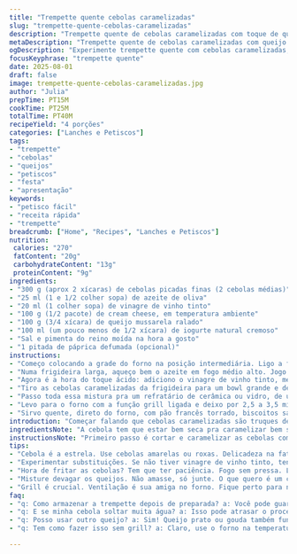 ```yaml
---
title: "Trempette quente cebolas caramelizadas"
slug: "trempette-quente-cebolas-caramelizadas"
description: "Trempette quente de cebolas caramelizadas com toque de queijo e toque ácido, para petiscar com pão crocante, biscoitos ou legumes. Usa cebolas douradas lentamente, vinagre diferente e queijos trocados para um sabor mais complexo e texturas que derretem na boca. Temperos simples, pouca complicação. Preparo meio improvisado, visão no que a panela diz, nem tanto no relógio."
metaDescription: "Trempette quente de cebolas caramelizadas com queijo e toque ácido para acompanhar pão crocante e legumes frescos. Uma delícia para seus petiscos."
ogDescription: "Experimente trempette quente com cebolas caramelizadas, um prato delicioso para petiscar com pães ou legumes. Sabor e textura que surpreendem."
focusKeyphrase: "trempette quente"
date: 2025-08-01
draft: false
image: trempette-quente-cebolas-caramelizadas.jpg
author: "Julia"
prepTime: PT15M
cookTime: PT25M
totalTime: PT40M
recipeYield: "4 porções"
categories: ["Lanches e Petiscos"]
tags:
- "trempette"
- "cebolas"
- "queijos"
- "petiscos"
- "festa"
- "apresentação"
keywords:
- "petisco fácil"
- "receita rápida"
- "trempette"
breadcrumb: ["Home", "Recipes", "Lanches e Petiscos"]
nutrition: 
 calories: "270"
 fatContent: "20g"
 carbohydrateContent: "13g"
 proteinContent: "9g"
ingredients:
- "300 g (aprox 2 xícaras) de cebolas picadas finas (2 cebolas médias)"
- "25 ml (1 e 1/2 colher sopa) de azeite de oliva"
- "20 ml (1 colher sopa) de vinagre de vinho tinto"
- "100 g (1/2 pacote) de cream cheese, em temperatura ambiente"
- "100 g (3/4 xícara) de queijo mussarela ralado"
- "100 ml (um pouco menos de 1/2 xícara) de iogurte natural cremoso"
- "Sal e pimenta do reino moída na hora a gosto"
- "1 pitada de páprica defumada (opcional)"
instructions:
- "Começo colocando a grade do forno na posição intermediária. Ligo a função grill e deixo esquentar, já avisando que não vai demorar muito pra dourar no final."
- "Numa frigideira larga, aqueço bem o azeite em fogo médio alto. Jogo as cebolas picadas e, quase não paro de mexer - tem que ficar atento para não queimar, mas também não quer água, estou buscando aquele douradinho bem intenso. Isso leva uns 12 a 18 minutos, depende da cebola - a minha tinha muito líquido e foi só quando vi que começou a grudaar um pouco na frigideira que baixei o fogo. O cheiro já ficou irresistível, aquele perfume adocicado que dá o sinal certo."
- "Agora é a hora do toque ácido: adiciono o vinagre de vinho tinto, mexo rápido por uns 40 segundos – é pra ajudar a soltar aqueles caramelizados grudados sem cozinhar demais. Quem não curte muito ácido pode usar só metade. Páprica defumada entra aqui se quiser elevar a versão clássica – combina bem com a doçura da cebola."
- "Tiro as cebolas caramelizadas da frigideira para um bowl grande e deixo esfriar por uns 5 minutos. Misturo delicadamente o cream cheese, a mussarela ralada (reservo um pouco para o topo), e o iogurte natural no lugar da creme azedo pra dar um contraste mais leve e ácido – eu já testei com creme azedo mas cansa um pouco o paladar. Sal e pimenta precisaram de jeitinho porque o queijo mussarela é mais suave e o iogurte mais ácido que o creme azedo clássico."
- "Passo toda essa mistura pra um refratário de cerâmica ou vidro, de uns 500 ml de capacidade. Espalho a mussarela reservada por cima pra formar uma camada que vai dourar legal no grill. Aqui, se quiser preparar com antecedência, tampa com filme plástico e guarda na geladeira – já testei levar até 12 horas assim sem perder textura nem sabor."
- "Levo para o forno com a função grill ligada e deixo por 2,5 a 3,5 minutos – o ponto é a mussarela borbulhando e com manchas douradas pela superfície. Olho atentamente para não queimar, se começar a subir muito rápido, desligo o grill e deixo descansar 1 minuto no forno só com luz acesa para completar a temperatura."
- "Sirvo quente, direto do forno, com pão francês torrado, biscoitos salgado tipo cream cracker ou legumes como cenoura e pepino fatiados. Cuidado para não queimar a boca nos primeiros minutos, o queijo fica molhadinho e a doçura das cebolas vai equilibrar a acidez do iogurte no paladar. Aproveite o barulhinho de queijo derretendo e o aroma que preenche a cozinha."
introduction: "Começar falando que cebolas caramelizadas são truques de cozinha que levam tempo, mas valem cada minuto. Tem aquele som de frigideira quase grudando, o cheiro doce dominando a casa, e a paciência que se prova no prato. Trocar ingredientes, mudar texturas - é método que aprendi testando de tudo, e quando achei esse equilíbrio do vinagre de vinho tinto com iogurte natural e mussarela, não parei mais. O queijo denso, o toque ácido e a doçura da cebola conversando, com uma camada crocante que sai direto do forno, crostinha que fala comigo. Serve rápido, chama os amigos, ou momento sozinho, bola pra frente."
ingredientsNote: "A cebola tem que estar bem seca pra caramelizar bem sem soltar muita água. Se usar cebola congelada, pode frustrar, porque a água no meio vai atrasar e atrapalhar a caramelização. Azeite básico é suficiente, mas se quiser, um pouco de manteiga ou óleo de coco muda o sabor completamente. Vinagre de vinho tinto já é um clássico menos doce e mais versátil. Cream cheese é chave para a cremosidade, mas pode experimentar um requeijão cremoso como alternativa brasileira. Mussarela porque derrete fácil, mas queijo prato ralado ou até gouda funcionam bem. Creme azedo substitui iogurte se encontrar. Sal e pimenta vão com moderação, o queijo já traz sal, então cuidado com exagero. Páprica entra se quiser dar uma profundidade defumada, que casa bem. Ingredientes frescos garantem que vá muito além do básico."
instructionsNote: "Primeiro passo é cortar e caramelizar as cebolas com paciência, lembrando que isso depende da sua panela. Se sentir que gruda demais, baixe o fogo. Use colher de pau para mexer lento e constante, sem pressa. Depois do vinagre, mexa rápido para soltar o fundo da panela, aquele gosto que só o caramelizado traz. Misturar queijos e iogurte demande cuidado, o que quero é um creme encorpado sem pedaços grandes nem líquido demais. Na hora de distribuir a mistura no refratário, ajeite para ficar uniforme, assim sobe bem o queijo. No grill, fique na cozinha junto, porque o resultado pode virar carvão em segundos. Fique atento ao cheiro e ao barulho – o borbulhar do queijo é sinal. Se não tiver grill, o forno convencional com a resistência em cima funciona, mas perde um pouco o dourado rápido. Finalize com acompanhamento crocante, pão ou biscoito, e aproveite a mistura entre doce, azedo e queijo derretido. Se sobrar, guarde na geladeira, aqueça no forno para reviver a crocância."
tips:
- "Cebola é a estrela. Use cebolas amarelas ou roxas. Delicadeza na fatiagem. Tente evitar pedaços grandes. Eles não caramelizam igual. Isso é crucial, não subestime."
- "Experimentar substituições. Se não tiver vinagre de vinho tinto, tente vinagre de maçã. Pode dar um toque diferente. Para o cream cheese, requeijão também funciona na receita."
- "Hora de fritar as cebolas? Tem que ter paciência. Fogo sem pressa. Lembre-se, a caramelização exige atenção. Se a cebola grudar, diminua o calor. Não queime."
- "Misture devagar os queijos. Não amasse, só junte. O que quero é um creme liso, não grumos. Se parecer que está muito líquido, pode dar pitadas de queijo a mais."
- "Grill é crucial. Ventilação é sua amiga no forno. Fique perto para não queimar. Se a borda dourar rápido, desligue e deixe o calor interno fazer o trabalho."
faq:
- "q: Como armazenar a trempette depois de preparada? a: Você pode guardar na geladeira até 3 dias. Ajuste o tempo no grill para reaquecer. O sabor vai bem."
- "q: E se minha cebola soltar muita água? a: Isso pode atrasar o processo de caramelização. Use panela com fundo grosso para melhor calor. Cozinhe devagar."
- "q: Posso usar outro queijo? a: Sim! Queijo prato ou gouda também funcionam. Cada um traz algo de novo para a textura. Faça testes."
- "q: Tem como fazer isso sem grill? a: Claro, use o forno na temperatura máxima só com a resistência de cima perto. Fique de olho para não queimar."

---
```

